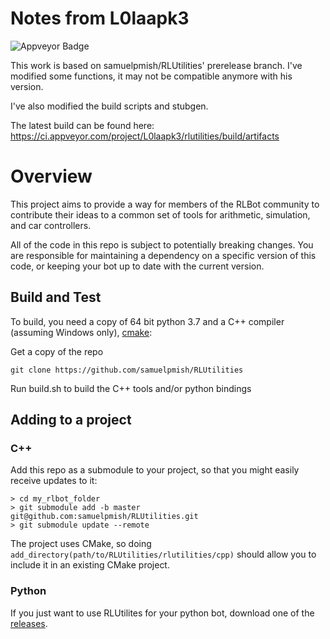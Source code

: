 
# Notes from L0laapk3

<img src="https://ci.appveyor.com/api/projects/status/L0laapk3/rlutilities" alt="Appveyor Badge">

This work is based on samuelpmish/RLUtilities' prerelease branch.
I've modified some functions, it may not be compatible anymore with his version.

I've also modified the build scripts and stubgen.

The latest build can be found here: https://ci.appveyor.com/project/L0laapk3/rlutilities/build/artifacts

# Overview

This project aims to provide a way for members of the RLBot community to contribute
their ideas to a common set of tools for arithmetic, simulation, and car controllers.

All of the code in this repo is subject to potentially breaking changes. You are responsible for maintaining a dependency
on a specific version of this code, or keeping your bot up to date with the current version.


## Build and Test

To build, you need a copy of 64 bit python 3.7 and a C++ compiler (assuming Windows only), [cmake](https://cmake.org/download/):

Get a copy of the repo

```
git clone https://github.com/samuelpmish/RLUtilities
```

Run build.sh to build the C++ tools and/or python bindings

## Adding to a project

### C++

Add this repo as a submodule to your project, so that you might easily receive updates to it:

```
> cd my_rlbot_folder
> git submodule add -b master git@github.com:samuelpmish/RLUtilities.git
> git submodule update --remote
```

The project uses CMake, so doing ```add_directory(path/to/RLUtilities/rlutilities/cpp)``` should allow you to
include it in an existing CMake project.

### Python

If you just want to use RLUtilites for your python bot, download one of the [releases](https://github.com/samuelpmish/RLUtilities/releases/latest).
